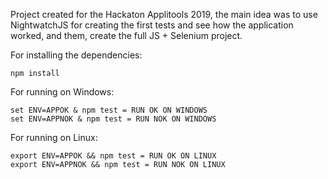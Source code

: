 Project created for the Hackaton Applitools 2019, the main idea was to use NightwatchJS for creating the first tests and see how the application worked, and them, create the full JS + Selenium project.

For installing the dependencies:
```
npm install
```

For running on Windows:
```
set ENV=APPOK & npm test = RUN OK ON WINDOWS
set ENV=APPNOK & npm test = RUN NOK ON WINDOWS
```

For running on Linux:
```
export ENV=APPOK && npm test = RUN OK ON LINUX
export ENV=APPNOK && npm test = RUN NOK ON LINUX
```
